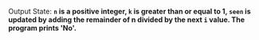 Output State: **`n` is a positive integer, `k` is greater than or equal to 1, `seen` is updated by adding the remainder of n divided by the next `i` value. The program prints 'No'.**
